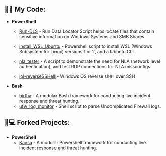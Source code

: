 <h2>👨‍💻 My Code:</h2>

- <b>PowerShell</b> 
  - [Run-DLS](https://github.com/ArronJablonowski/Run-DLS) - Run Data Locator Script helps locate files that contain sensitive information on Windows Systems and SMB Shares.    
  
  - [install_WSL_Ubuntu](https://github.com/ArronJablonowski/install_WSL_Ubuntu) - Powershell script to install WSL (Windows Subsystem for Linux) versions 1 or 2, and a Ubuntu CLI.  
  
  - [nla_tester](https://github.com/ArronJablonowski/nla_tester) - A script to demonstrate the need for NLA (network level authentication), and test RDP connections for NLA missconfigs  
  
  - [lol-reverseSSHell](https://github.com/ArronJablonowski/lol-reverseSSHell) - Windows OS reverse shell over SSH
  
- <b>Bash</b>
  - [birtha](https://github.com/ArronJablonowski/birtha) - A modular Bash framework for conducting live incident response and threat hunting.  
  - [ufw_log_monitor](https://github.com/ArronJablonowski/ufw_log_monitor) - Shell script to parse Uncomplicated Firewall logs. 

<h2>🍴💻 Forked Projects:</h2>

- <b>PowerShell</b>
  - [Kansa](https://github.com/ArronJablonowski/Kansa) - A modular Powershell framework for conducting live incident response and threat hunting.
  
<!--
**ArronJablonowski/ArronJablonowski** is a ✨ _special_ ✨ repository because its `README.md` (this file) appears on your GitHub profile.

Here are some ideas to get you started:

- 🔭 I’m currently working on ...
- 🌱 I’m currently learning ...
- 👯 I’m looking to collaborate on ...
- 🤔 I’m looking for help with ...
- 💬 Ask me about ...
- 📫 How to reach me: ...
- 😄 Pronouns: ...
- ⚡ Fun fact: ...
### Hi there 👋
-->

